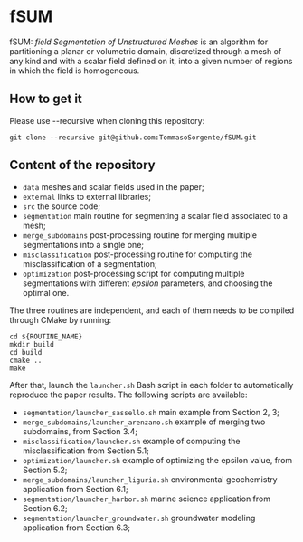 # fSUM

fSUM: _field Segmentation of Unstructured Meshes_ is an algorithm for partitioning a planar or volumetric domain, discretized through a mesh of any kind and with a scalar field defined on it, into a given number of regions in which the field is homogeneous.

## How to get it 

Please use --recursive when cloning this repository:

```
git clone --recursive git@github.com:TommasoSorgente/fSUM.git
```

## Content of the repository

 - `data` meshes and scalar fields used in the paper;
 - `external` links to external libraries;
 - `src` the source code;
 - `segmentation` main routine for segmenting a scalar field associated to a mesh;
 - `merge_subdomains` post-processing routine for merging multiple segmentations into a single one;
 - `misclassification` post-processing routine for computing the misclassification of a segmentation;
 - `optimization` post-processing script for computing multiple segmentations with different _epsilon_ parameters, and choosing the optimal one.

The three routines are independent, and each of them needs to be compiled through CMake by running:
```
cd ${ROUTINE_NAME}
mkdir build
cd build
cmake ..
make
```
After that, launch the `launcher.sh` Bash script in each folder to automatically reproduce the paper results.
The following scripts are available:

 - `segmentation/launcher_sassello.sh` main example from Section 2, 3;
 - `merge_subdomains/launcher_arenzano.sh` example of merging two subdomains, from Section 3.4;
 - `misclassification/launcher.sh` example of computing the misclassification from Section 5.1;
 - `optimization/launcher.sh` example of optimizing the epsilon value, from Section 5.2;
 - `merge_subdomains/launcher_liguria.sh` environmental geochemistry application from Section 6.1;
 - `segmentation/launcher_harbor.sh` marine science application from Section 6.2;
 - `segmentation/launcher_groundwater.sh` groundwater modeling application from Section 6.3;


